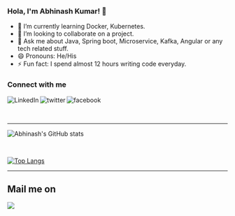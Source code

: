 ### Hola, I'm Abhinash Kumar! 👋

- 🌱 I’m currently learning Docker, Kubernetes.
- 👯 I’m looking to collaborate on a project.
- 💬 Ask me about Java, Spring boot, Microservice, Kafka, Angular or any tech related stuff.
- 😄 Pronouns: He/His
- ⚡ Fun fact: I spend almost 12 hours writing code everyday.

### Connect with me

[<img align="left" alt="LinkedIn" src="https://img.shields.io/badge/linkedin-%230077B5.svg?&style=for-the-badge&logo=linkedin&logoColor=white" />][linkedin]
[<img align="left" alt="twitter" src="https://img.shields.io/badge/twitter-%231DA1F2.svg?&style=for-the-badge&logo=twitter&logoColor=white" />][twitter]
[<img align="left" alt="facebook" src="https://img.shields.io/badge/facebook-%231877F2.svg?&style=for-the-badge&logo=facebook&logoColor=white" />][facebook]
<br />

<!-- <a href="https://twitter.com/abhinash7643" rel="nofollow"> <img align="left" alt="Abhinash | Twitter" width="22px" src="https://raw.githubusercontent.com/anuraghazra/anuraghazra/master/assets/twitter.svg" style="max-width:100%;"></a><a href="https://www.linkedin.com/in/abhinash7643" rel="nofollow"> <img align="left" alt="Abhinash Kumar | Linkedin" width="22px" src="https://img.icons8.com/fluent/48/000000/linkedin-2.png" style="max-width:100%;"></a> 
[<img align="left" alt="Sabesan | Facebook" width="22px" src="https://cdn.jsdelivr.net/npm/simple-icons@3.4.0/icons/facebook.svg" />](https://www.facebook.com/satendraraj.pandey/)
-->
<br />

---
![Abhinash's GitHub stats](https://github-readme-stats.vercel.app/api?username=Abhinash7643&show_icons=true&theme=dark)

<br />

[![Top Langs](https://github-readme-stats.vercel.app/api/top-langs/?username=Abhinash7643&layout=compact)](https://github.com/anuraghazra/github-readme-stats)

---
[linkedin]: https://www.linkedin.com/in/abhinash7643
[twitter]: https://twitter.com/abhinash7643
[facebook]: https://www.facebook.com/satendraraj.pandey/


## Mail me on
<a href="mailto:abhinash7643@gmail.com?"><img src="https://img.shields.io/badge/gmail-%23DD0031.svg?&style=for-the-badge&logo=gmail&logoColor=white"/></a>
